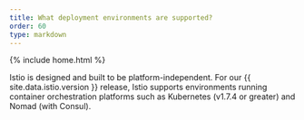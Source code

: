 ```yaml
---
title: What deployment environments are supported?
order: 60
type: markdown
---
```

{% include home.html %}

Istio is designed and built to be platform-independent. For our 
{{ site.data.istio.version }} release, Istio supports environments running
container orchestration platforms such as Kubernetes (v1.7.4 or greater)
and Nomad (with Consul).
